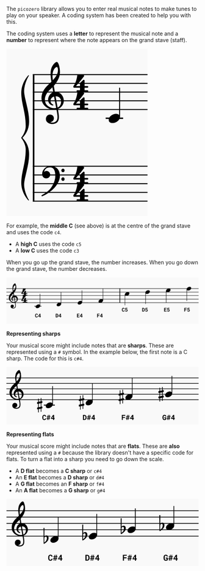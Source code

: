 The `picozero` library allows you to enter real musical notes to make tunes to play on your speaker. A coding system has been created to help you with this. 

The coding system uses a **letter** to represent the musical note and a **number** to represent where the note appears on the grand stave (staff). 

![A musical score with a middle C placed on the grand stave.](images/middle-c.png)

For example, the **middle C** (see above) is at the centre of the grand stave and uses the code `c4`.

+ A **high C** uses the code `c5`
+ A **low C** uses the code `c3`

When you go up the grand stave, the number increases. When you go down the grand stave, the number decreases. 

![A musical score showing the notes C, D, E and F.](images/cdef-cdef.png)

**Representing sharps**

Your musical score might include notes that are **sharps**. These are represented using a `#` symbol. In the example below, the first note is a C sharp. The code for this is `c#4`. 

![A musical score showing notes that are sharps.](images/sharp-notes.png)

**Representing flats**

Your musical score might include notes that are **flats**. These are **also** represented using a `#` because the library doesn't have a specific code for flats. To turn a flat into a sharp you need to go down the scale. 

+ A **D flat** becomes a **C sharp** or `c#4`
+ An **E flat** becomes a **D sharp** or `d#4`
+ A **G flat** becomes an **F sharp** or `f#4`
+ An **A flat** becomes a **G sharp** or `g#4`

![A musical score showing notes that are flats.](images/flat-notes.png)
